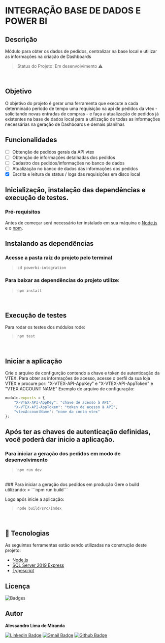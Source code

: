 # INTEGRAÇÃO BASE DE DADOS E POWER BI
## Descrição
Módulo para obter os dados de pedidos, centralizar na base local e utilizar as informações na criação de Dashboards
> Status do Projeto: Em desenvolvimento :warning:
<br />

## Objetivo
O objetivo do projeto é gerar uma ferramenta que execute a cada determinado período de tempo
uma requisição na api de pedidos da vtex - solicitando novas entradas de compras - e faça a atualização de pedidos já
existentes na base de dados local para a utilização de todas as informações necessárias na geração de Dashboards e demais planilhas
<br />

## Funcionalidades
 - [ ] Obtenção de pedidos gerais da API vtex
 - [ ] Obtenção de informações detalhadas dos pedidos
 - [ ] Cadastro dos pedidos/informações no banco de dados
 - [ ] Atualização no banco de dados das informações dos pedidos
 - [x] Escrita e leitura de status / logs das requisições em disco local

## Inicialização, instalação das dependências e execução de testes.
### Pré-requisitos
Antes de começar será necessário ter instalado em sua máquina o [Node.js](https://nodejs.org/en/) e o [npm](https://www.npmjs.com/).

## Instalando as dependências
### Acesse a pasta raíz do projeto pelo terminal
> ```cd powerbi-integration```

### Para baixar as dependências do projeto utilize:
> ```npm install```

&nbsp;
## Execução de testes
Para rodar os testes dos módulos rode:
> ```npm test```

&nbsp;
## Iniciar a aplicação
Crie o arquivo de configurção contendo a chave e token de autenticação da VTEX. Para obter as informações de acesso,
acesse o perfil da sua loja VTEX e procure por: "X-VTEX-API-AppKey" e "X-VTEX-API-AppToken" e "VTEX ACCOUNT NAME"
Exemplo de arquivo de configuração:
```javascript
module.exports = {
    "X-VTEX-API-AppKey": "chave de acesso à API",
    "X-VTEX-API-AppToken": "token de acesso à API",
    "vtexAccountName": "nome da conta vtex"
};
```
## Após ter as chaves de autenticação definidas, você poderá dar inicio a aplicação.

### Para iniciar a geração dos pedidos em modo de desenvolvimento
> ```npm run dev```
<br />
### Para iniciar a geração dos pedidos em produção
Gere o build utilizando:
> ```npm run build```

Logo após inicie a aplicação:
> ```node build/src/index```

<br />

## :wrench: Tecnologias
As seguintes ferramentas estão sendo utilizadas na construção deste projeto:

- [Node.js](https://nodejs.org/en/)
- [SQL Server 2019 Express](https://www.microsoft.com/pt-br/sql-server/sql-server-downloads)
- [Typescript](https://www.typescriptlang.org/)

## Licença
<img src="https://img.shields.io/hexpm/l/apa" alt="Badges"/>
<br />

## Autor
<b>Alessandro Lima de Miranda</b>

[![Linkedin Badge](https://img.shields.io/badge/-Alessandro-blue?style=flat-square&logo=Linkedin&logoColor=white&link=https://www.linkedin.com/in/alessandro-miranda-b23b74169)](https://www.linkedin.com/in/alessandro-miranda-b23b74169) 
[![Gmail Badge](https://img.shields.io/badge/-ad.lmiranda2018@gmail.com-c14438?style=flat-square&logo=Gmail&logoColor=white&link=mailto:tgmarinho@gmail.com)](mailto:ad.lmiranda2018@gmail.com)
[![Github Badge](https://img.shields.io/github/followers/Alessandro-Miranda?label=Follow&style=social)](https://github.com/Alessandro-Miranda)